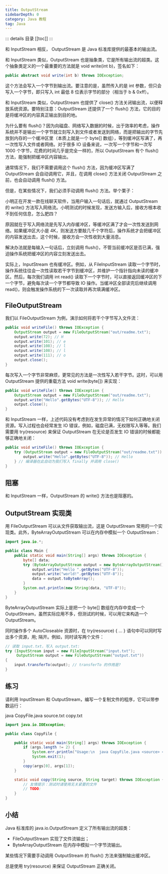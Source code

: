 ```yaml
---
title: OutputStream
sidebarDepth: 0
category: Java 教程
tag: Java
---
```


::: details 目录
[[toc]]
:::


和 InputStream 相反， OutputStream 是 Java 标准库提供的最基本的输出流。

和 InputStream 类似，OutputStream 也是抽象类，它是所有输出流的超类。这个抽象类定义的一个最重要的方法就是 void write(int b)，签名如下：

```java
public abstract void write(int b) throws IOException;
```

这个方法会写入一个字节到输出流。要注意的是，虽然传入的是 int 参数，但只会写入一个字节，即只写入 int 最低 8 位表示字节的部分（相当于 b & 0xff）。

和 InputStream 类似，OutputStream 也提供了 close() 方法关闭输出流，以便释放系统资源。要特别注意：OutputStream 还提供了一个 flush() 方法，它的目的是将缓冲区的内容真正输出到目的地。

为什么要有 flush()？因为向磁盘、网络写入数据的时候，出于效率的考虑，操作系统并不是输出一个字节就立刻写入到文件或者发送到网络，而是把输出的字节先放到内存的一个缓冲区里（本质上就是一个 byte[] 数组），等到缓冲区写满了，再一次性写入文件或者网络。对于很多 IO 设备来说，一次写一个字节和一次写 1000 个字节，花费的时间几乎是完全一样的，所以 OutputStream 有个 flush() 方法，能强制把缓冲区内容输出。

通常情况下，我们不需要调用这个 flush() 方法，因为缓冲区写满了 OutputStream 会自动调用它，并且，在调用 close() 方法关闭 OutputStream 之前，也会自动调用 flush() 方法。

但是，在某些情况下，我们必须手动调用 flush() 方法。举个栗子：

小明正在开发一款在线聊天软件，当用户输入一句话后，就通过 OutputStream 的 write() 方法写入网络流。小明测试的时候发现，发送方输入后，接收方根本收不到任何信息，怎么肥四？

原因就在于写入网络流是先写入内存缓冲区，等缓冲区满了才会一次性发送到网络。如果缓冲区大小是 4K，则发送方要敲几千个字符后，操作系统才会把缓冲区的内容发送出去，这个时候，接收方会一次性收到大量消息。

解决办法就是每输入一句话后，立刻调用 flush()，不管当前缓冲区是否已满，强迫操作系统把缓冲区的内容立刻发送出去。

实际上，InputStream 也有缓冲区。例如，从 FileInputStream 读取一个字节时，操作系统往往会一次性读取若干字节到缓冲区，并维护一个指针指向未读的缓冲区。然后，每次我们调用 int read() 读取下一个字节时，可以直接返回缓冲区的下一个字节，避免每次读一个字节都导致 IO 操作。当缓冲区全部读完后继续调用 read()，则会触发操作系统的下一次读取并再次填满缓冲区。


## FileOutputStream

我们以 FileOutputStream 为例，演示如何将若干个字节写入文件流：

```java
public void writeFile() throws IOException {
    OutputStream output = new FileOutputStream("out/readme.txt");
    output.write(72); // H
    output.write(101); // e
    output.write(108); // l
    output.write(108); // l
    output.write(111); // o
    output.close();
}
```

每次写入一个字节非常麻烦，更常见的方法是一次性写入若干字节。这时，可以用 OutputStream 提供的重载方法 void write(byte[]) 来实现：

```java
public void writeFile() throws IOException {
    OutputStream output = new FileOutputStream("out/readme.txt");
    output.write("Hello".getBytes("UTF-8")); // Hello
    output.close();
}
```

和 InputStream 一样，上述代码没有考虑到在发生异常的情况下如何正确地关闭资源。写入过程也会经常发生 IO 错误，例如，磁盘已满，无权限写入等等。我们需要用 try(resource) 来保证 OutputStream 在无论是否发生 IO 错误的时候都能够正确地关闭：

```java
public void writeFile() throws IOException {
    try (OutputStream output = new FileOutputStream("out/readme.txt")) {
        output.write("Hello".getBytes("UTF-8")); // Hello
    } // 编译器在此自动为我们写入 finally 并调用 close()
}
```


## 阻塞

和 InputStream 一样，OutputStream 的 write() 方法也是阻塞的。


## OutputStream 实现类

用 FileOutputStream 可以从文件获取输出流，这是 OutputStream 常用的一个实现类。此外，ByteArrayOutputStream 可以在内存中模拟一个 OutputStream：

```java
import java.io.*;

public class Main {
    public static void main(String[] args) throws IOException {
        byte[] data;
        try (ByteArrayOutputStream output = new ByteArrayOutputStream()) {
            output.write("Hello ".getBytes("UTF-8"));
            output.write("world!".getBytes("UTF-8"));
            data = output.toByteArray();
        }
        System.out.println(new String(data, "UTF-8"));
    }
}
```

ByteArrayOutputStream 实际上是把一个 byte[] 数组在内存中变成一个 OutputStream，虽然实际应用不多，但测试的时候，可以用它来构造一个 OutputStream。

同时操作多个 AutoCloseable 资源时，在 try(resource) { ... } 语句中可以同时写出多个资源，用; 隔开。例如，同时读写两个文件：

```java
// 读取 input.txt，写入 output.txt:
try (InputStream input = new FileInputStream("input.txt");
     OutputStream output = new FileOutputStream("output.txt"))
{
    input.transferTo(output); // transferTo 的作用是?
}
```


## 练习

请利用 InputStream 和 OutputStream，编写一个复制文件的程序，它可以带参数运行：

java CopyFile.java source.txt copy.txt

```java
import java.io.IOException;

public class CopyFile {

	public static void main(String[] args) throws IOException {
		if (args.length != 2) {
			System.err.println("Usage:\n  java CopyFile.java <source> <target>");
			System.exit(1);
		}
		copy(args[0], args[1]);
	}

	static void copy(String source, String target) throws IOException {
		// 友情提示：测试时请使用无关紧要的文件
		// TODO:
	}
}
```


## 小结

Java 标准库的 java.io.OutputStream 定义了所有输出流的超类：

- FileOutputStream 实现了文件流输出；
- ByteArrayOutputStream 在内存中模拟一个字节流输出。

某些情况下需要手动调用 OutputStream 的 flush() 方法来强制输出缓冲区。

总是使用 try(resource) 来保证 OutputStream 正确关闭。




